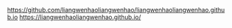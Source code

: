 
https://github.com/liangwenhaoliangwenhao/liangwenhaoliangwenhao.github.io 
https://liangwenhaoliangwenhao.github.io/
